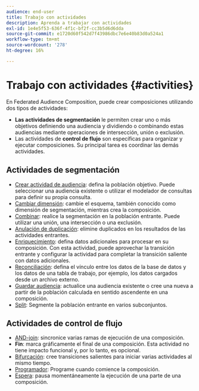 ```yaml
---
audience: end-user
title: Trabajo con actividades
description: Aprenda a trabajar con actividades
exl-id: 1e4e5f53-636f-4f1c-bf2f-cc3b5d6d6dda
source-git-commit: e1720d60f542d7f43986dbc7e6e40b83d0a524a1
workflow-type: tm+mt
source-wordcount: '278'
ht-degree: 16%

---
```


# Trabajo con actividades {#activities}

En Federated Audience Composition, puede crear composiciones utilizando dos tipos de actividades:

* **Las actividades de segmentación** le permiten crear uno o más objetivos definiendo una audiencia y dividiendo o combinando estas audiencias mediante operaciones de intersección, unión o exclusión.
* Las actividades de **control de flujo** son específicas para organizar y ejecutar composiciones. Su principal tarea es coordinar las demás actividades.

## Actividades de segmentación

* [Crear actividad de audiencia](build-audience.md): defina la población objetivo. Puede seleccionar una audiencia existente o utilizar el modelador de consultas para definir su propia consulta.
* [Cambiar dimensión](change-dimension.md): cambie el esquema, también conocido como dimensión de segmentación, mientras crea la composición.
* [Combinar](combine.md): realice la segmentación en la población entrante. Puede utilizar una unión, una intersección o una exclusión.
* [Anulación de duplicación](deduplication.md): elimine duplicados en los resultados de las actividades entrantes.
* [Enriquecimiento](enrichment.md): defina datos adicionales para procesar en su composición. Con esta actividad, puede aprovechar la transición entrante y configurar la actividad para completar la transición saliente con datos adicionales.
* [Reconciliación](reconciliation.md): defina el vínculo entre los datos de la base de datos y los datos de una tabla de trabajo, por ejemplo, los datos cargados desde un archivo externo.
* [Guardar audiencia](save-audience.md): actualice una audiencia existente o cree una nueva a partir de la población calculada en sentido ascendente en una composición.
* [Split](split.md): Segmente la población entrante en varios subconjuntos.

## Actividades de control de flujo

* [AND-join](and-join.md): sincronice varias ramas de ejecución de una composición.
* **Fin**: marca gráficamente el final de una composición. Esta actividad no tiene impacto funcional y, por lo tanto, es opcional.
* [Bifurcación](fork.md): cree transiciones salientes para iniciar varias actividades al mismo tiempo.
* [Programador](scheduler.md): Programe cuando comience la composición.
* [Espera](wait.md): pausa momentáneamente la ejecución de una parte de una composición.
